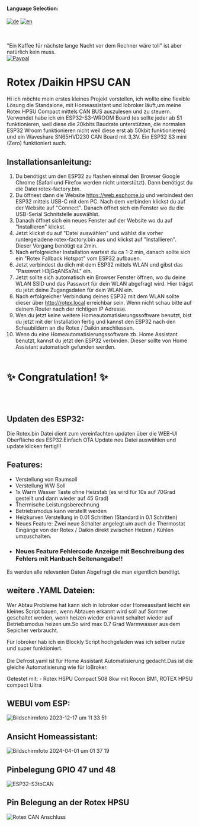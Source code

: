 #### Language Selection:
[![de](https://img.shields.io/badge/lang-de-blue.svg)](README.md)
[![en](https://img.shields.io/badge/lang-en-red.svg)](README.en.md) 


<br><br>
"Ein Kaffee für nächste lange Nacht vor dem Rechner wäre toll" ist aber natürlich kein muss.
<br>[![Paypal](https://user-images.githubusercontent.com/41958506/212499642-b2fd097a-0938-4bfc-b37b-74df64592c58.png)](https://www.paypal.com/donate/?hosted_button_id=H94LZRQW9PFQ4)

# Rotex /Daikin HPSU CAN



Hi ich möchte mein erstes kleines Projekt vorstellen, ich wollte eine flexible Lösung die Standalone, mit Homeassistant und Iobroker läuft,um meine Rotex HPSU Compact mittels CAN BUS auszulesen und zu steuern.
Verwendet habe ich ein ESP32-S3-WROOM Board (es sollte jeder ab S1 funktionieren, weil diese die 20kbits Baudrate unterstützen,
die normalen ESP32 Wroom funktionieren nicht weil diese erst ab 50kbit funktionieren) und ein Waveshare SN65HVD230 CAN Board mit 3,3V.
Ein ESP32 S3 mini (Zero) funktioniert auch.

## Installationsanleitung:
1. Du benötigst um den ESP32 zu flashen einmal den Browser Google Chrome (Safari und Firefox werden nicht unterstützt). Dann benötigst du die Datei rotex-factory.bin.
2. Du öffnest dann die Website https://web.esphome.io und verbindest den ESP32 mittels USB-C mit dem PC. Nach dem verbinden klickst du auf der Website auf "Connect". Danach öffnet sich ein Fenster wo du die USB-Serial Schnitstelle auswählst.
3. Danach öffnet sich ein neues Fenster auf der Website wo du auf "Installieren" klickst.
4. Jetzt klickst du auf "Datei auswählen" und wählst die vorher runtergeladene rotex-factory.bin aus und klickst auf "Installieren". Dieser Vorgang benötigt ca 2min.
5. Nach erfolgreicher Installation wartest du ca 1-2 min, danach sollte sich ein "Rotex Fallback Hotspot" vom ESP32 aufbauen.
6. Jetzt verbindest du dich mit dem ESP32 mittels WLAN und gibst das "Passwort H3jGqANSa7aL" ein.
7. Jetzt sollte sich automatisch ein Browser Fenster öffnen, wo du deine WLAN SSID und das Passwort für dein WLAN abgefragt wird. Hier trägst du jetzt deine Zugangsdaten für dein WLAN ein.
8. Nach erfolgreicher Verbindung deines ESP32 mit dem WLAN sollte dieser über http://rotex.local erreichbar sein. Wenn nicht schau bitte auf deinem Router nach der richtigen IP Adresse.
9. Wen du jetzt keine weitere Homeautomatisierungssoftware benutzt, bist du jetzt mit der Installation fertig und kannst den ESP32 nach den Schaubildern an die Rotex / Daikin anschliessen.
10. Wenn du eine Homeautomatisierungssoftware zb. Home Assistant benutzt, kannst du jetzt den ESP32 verbinden. Dieser sollte von Home Assistant automatisch gefunden werden.
<br><br>
# :sparkles: Congratulation! :sparkles:


<br><br>
## Updaten des ESP32:
Die Rotex.bin Datei dient zum vereinfachten updaten über die WEB-UI Oberfläche des ESP32.Einfach OTA Update neu Datei auswählen und update klicken fertig!!! 


## Features:

- Verstellung von Raumsoll
- Verstellung WW Soll
- 1x Warm Wasser Taste ohne Heizstab (es wird für 10s auf 70Grad gestellt und dann wieder auf 45 Grad)
- Thermische Leistungsberechnung
- Betriebsmodus kann verstellt werden
- Heizkurven Verstellung in 0.01 Schritten (Standard in 0.1 Schritten)
- Neues Feature: Zwei neue Schalter angelegt um auch die Thermostat Eingänge von der Rotex / Daikin direkt zwischen Heizen / Kühlen umzuschalten.
- ### Neues Feature Fehlercode Anzeige mit Beschreibung des Fehlers mit Hanbuch Seitenangabe!! 
Es werden alle relevanten Daten Abgefragt die man eigentlich benötigt.
<br>  
## weitere .YAML Dateien:

Wer Abtau Probleme hat kann sich in Iobroker oder Homeassitant leicht ein kleines Script bauen, wenn Abtauen erkannt wird soll auf Sommer geschaltet werden,
wenn heizen wieder erkannt schaltet wieder auf Betriebsmodus heizen um.So wird max 0.7 Grad Warmwasser aus dem Sepicher verbraucht.

Für Iobroker hab ich ein Blockly Script hochgeladen was ich selber nutze und super funktioniert.<br>  
Die Defrost.yaml ist für Home Assistant Automatisierung gedacht.Das ist die gleiche Automatisierung wie für IoBroker.

Getestet mit: - Rotex HSPU Compact 508 8kw mit Rocon BM1, ROTEX HPSU compact Ultra

## WEBUI vom ESP:
![Bildschirmfoto 2023-12-17 um 11 33 51](https://github.com/Trunks1982/Daikin-Rotex-HPSU-CAN/assets/62701386/524a204e-801a-4fe7-aacb-ac2e731a99b7)


## Ansicht Homeassistant:
![Bildschirmfoto 2024-04-01 um 01 37 19](https://github.com/Trunks1982/Daikin-Rotex-HPSU-CAN/assets/62701386/d9c1d703-ac4a-4466-97e3-dbd6478cbed1)


## Pinbelegung GPIO 47 und 48

![ESP32-S3toCAN](https://github.com/Trunks1982/Daikin-Rotex-HPSU-CAN/assets/62701386/40b1881a-b7f5-40b5-a2d7-678ee19299d2)

## Pin Belegung an der Rotex HPSU

![Rotex CAN Anschluss](https://github.com/Trunks1982/Daikin-Rotex-HPSU-CAN/assets/62701386/05c36ae7-ddc9-4a1e-8a73-4559c765f132)







